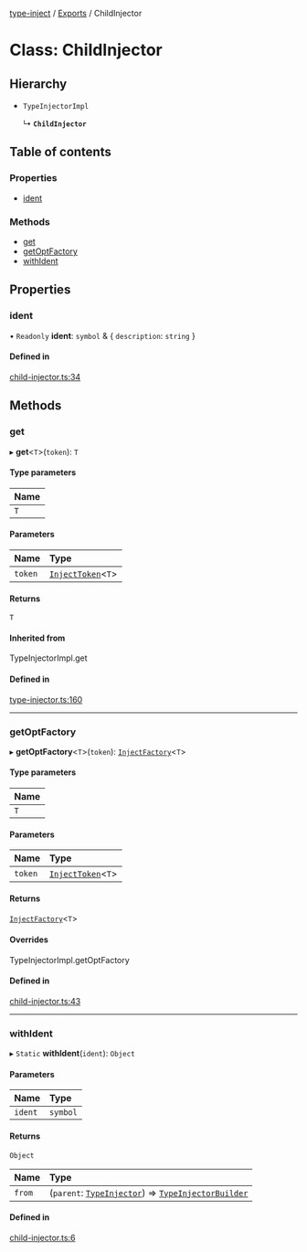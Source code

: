 [type-inject](../README.md) / [Exports](../modules.md) / ChildInjector

# Class: ChildInjector

## Hierarchy

- `TypeInjectorImpl`

  ↳ **`ChildInjector`**

## Table of contents

### Properties

- [ident](ChildInjector.md#ident)

### Methods

- [get](ChildInjector.md#get)
- [getOptFactory](ChildInjector.md#getoptfactory)
- [withIdent](ChildInjector.md#withident)

## Properties

### ident

• `Readonly` **ident**: `symbol` & { `description`: `string`  }

#### Defined in

[child-injector.ts:34](https://github.com/e-hein/type-inject/blob/ae9b59e/src/child-injector.ts#L34)

## Methods

### get

▸ **get**<`T`\>(`token`): `T`

#### Type parameters

| Name |
| :------ |
| `T` |

#### Parameters

| Name | Type |
| :------ | :------ |
| `token` | [`InjectToken`](../modules.md#injecttoken)<`T`\> |

#### Returns

`T`

#### Inherited from

TypeInjectorImpl.get

#### Defined in

[type-injector.ts:160](https://github.com/e-hein/type-inject/blob/ae9b59e/src/type-injector.ts#L160)

___

### getOptFactory

▸ **getOptFactory**<`T`\>(`token`): [`InjectFactory`](../interfaces/InjectFactory.md)<`T`\>

#### Type parameters

| Name |
| :------ |
| `T` |

#### Parameters

| Name | Type |
| :------ | :------ |
| `token` | [`InjectToken`](../modules.md#injecttoken)<`T`\> |

#### Returns

[`InjectFactory`](../interfaces/InjectFactory.md)<`T`\>

#### Overrides

TypeInjectorImpl.getOptFactory

#### Defined in

[child-injector.ts:43](https://github.com/e-hein/type-inject/blob/ae9b59e/src/child-injector.ts#L43)

___

### withIdent

▸ `Static` **withIdent**(`ident`): `Object`

#### Parameters

| Name | Type |
| :------ | :------ |
| `ident` | `symbol` |

#### Returns

`Object`

| Name | Type |
| :------ | :------ |
| `from` | (`parent`: [`TypeInjector`](TypeInjector.md)) => [`TypeInjectorBuilder`](TypeInjectorBuilder.md) |

#### Defined in

[child-injector.ts:6](https://github.com/e-hein/type-inject/blob/ae9b59e/src/child-injector.ts#L6)

